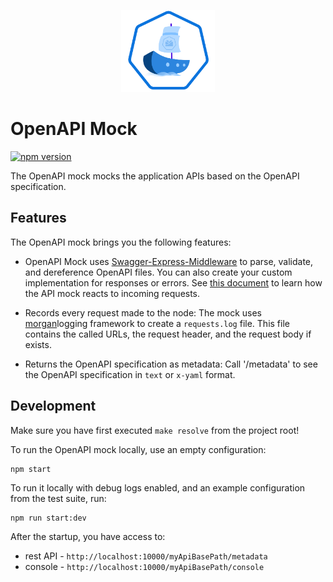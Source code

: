 <p align="center">
 <img src="../logos/logo.svg" width="150">
</p>

# OpenAPI Mock
[![npm version](https://badge.fury.io/js/%40varkes%2Fopenapi-mock.svg)](https://badge.fury.io/js/%40varkes%2Fopenapi-mock)

The OpenAPI mock mocks the application APIs based on the OpenAPI specification.

## Features

The OpenAPI mock brings you the following features:

- OpenAPI Mock uses [Swagger-Express-Middleware](https://github.com/BigstickCarpet/swagger-express-middleware) to parse, validate, and dereference OpenAPI files.  You can also create your custom implementation for responses or errors. See [this document](https://github.com/APIDevTools/swagger-express-middleware/blob/master/docs/middleware/mock.md) to learn how the API mock reacts to incoming requests.

- Records every request made to the node: The mock uses [morgan](https://www.npmjs.com/package/morgan)logging framework to create  a `requests.log` file. This file contains the called URLs, the request header, and the request body if exists.

- Returns the OpenAPI specification as metadata: Call '/metadata' to see the OpenAPI specification in `text` or `x-yaml` format.



## Development

Make sure you have first executed `make resolve` from the project root!

To run the OpenAPI mock locally, use an empty configuration:
```
npm start
```
To run it locally with debug logs enabled, and an example configuration from the test suite, run:

```
npm run start:dev
```

After the startup, you have access to:

- rest API - `http://localhost:10000/myApiBasePath/metadata`
- console - `http://localhost:10000/myApiBasePath/console`




